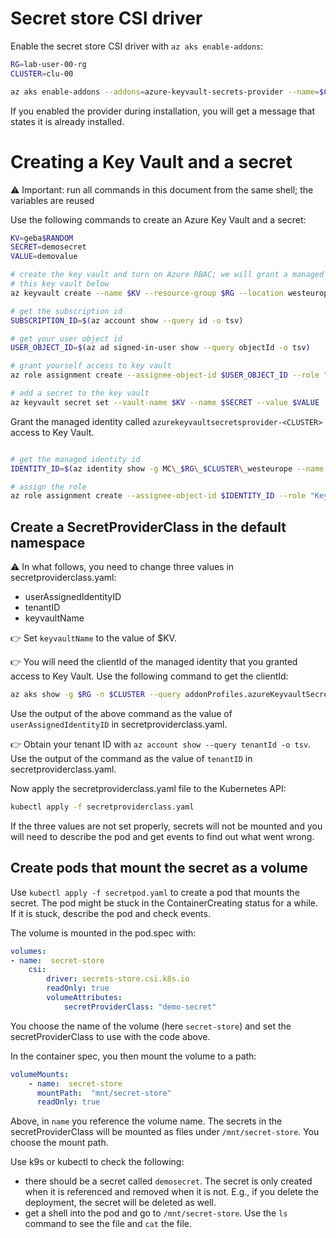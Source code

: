 # Secret store CSI driver

Enable the secret store CSI driver with `az aks enable-addons`:

```bash
RG=lab-user-00-rg
CLUSTER=clu-00

az aks enable-addons --addons=azure-keyvault-secrets-provider --name=$CLUSTER --resource-group=$RG
```

If you enabled the provider during installation, you will get a message that states it is already installed.

# Creating a Key Vault and a secret

⚠️ Important: run all commands in this document from the same shell; the variables are reused

Use the following commands to create an Azure Key Vault and a secret:

```bash
KV=geba$RANDOM
SECRET=demosecret
VALUE=demovalue

# create the key vault and turn on Azure RBAC; we will grant a managed identity access to
# this key vault below
az keyvault create --name $KV --resource-group $RG --location westeurope --enable-rbac-authorization true

# get the subscription id
SUBSCRIPTION_ID=$(az account show --query id -o tsv)

# get your user object id
USER_OBJECT_ID=$(az ad signed-in-user show --query objectId -o tsv)

# grant yourself access to key vault
az role assignment create --assignee-object-id $USER_OBJECT_ID --role "Key Vault Administrator" --scope /subscriptions/$SUBSCRIPTION_ID/resourceGroups/$RG/providers/Microsoft.KeyVault/vaults/$KV

# add a secret to the key vault
az keyvault secret set --vault-name $KV --name $SECRET --value $VALUE
```

Grant the managed identity called `azurekeyvaultsecretsprovider-<CLUSTER>` access to Key Vault.


```bash

# get the managed identity id
IDENTITY_ID=$(az identity show -g MC\_$RG\_$CLUSTER\_westeurope --name azurekeyvaultsecretsprovider-$CLUSTER --query principalId -o tsv)

# assign the role
az role assignment create --assignee-object-id $IDENTITY_ID --role "Key Vault Administrator" --scope /subscriptions/$SUBSCRIPTION_ID/resourceGroups/$RG/providers/Microsoft.KeyVault/vaults/$KV
```

## Create a SecretProviderClass in the default namespace

⚠️ In what follows, you need to change three values in secretproviderclass.yaml:
- userAssignedIdentityID
- tenantID
- keyvaultName

👉 Set `keyvaultName` to the value of $KV.

👉 You will need the clientId of the managed identity that you granted access to Key Vault. Use the following command to get the clientId:

```bash
az aks show -g $RG -n $CLUSTER --query addonProfiles.azureKeyvaultSecretsProvider.identity.clientId -o tsv
```
    
Use the output of the above command as the value of `userAssignedIdentityID` in secretproviderclass.yaml.

👉 Obtain your tenant ID with `az account show --query tenantId -o tsv`. Use the output of the command as the value of `tenantID` in secretproviderclass.yaml.

Now apply the secretproviderclass.yaml file to the Kubernetes API:

```bash
kubectl apply -f secretproviderclass.yaml
```

If the three values are not set properly, secrets will not be mounted and you will need to describe the pod and get events to find out what went wrong.

## Create pods that mount the secret as a volume

Use `kubectl apply -f secretpod.yaml` to create a pod that mounts the secret. The pod might be stuck in the ContainerCreating status for a while. If it is stuck, describe the pod and check events.

The volume is mounted in the pod.spec with:

```yaml
volumes:
- name:  secret-store
    csi:
        driver: secrets-store.csi.k8s.io
        readOnly: true
        volumeAttributes:
            secretProviderClass: "demo-secret"
```

You choose the name of the volume (here `secret-store`) and set the secretProviderClass to use with the code above.

In the container spec, you then mount the volume to a path:

```yaml
volumeMounts:
    - name:  secret-store
      mountPath:  "mnt/secret-store"
      readOnly: true
```

Above, in `name` you reference the volume name. The secrets in the secretProviderClass will be mounted as files under `/mnt/secret-store`. You choose the mount path.

Use k9s or kubectl to check the following:
- there should be a secret called `demosecret`. The secret is only created when it is referenced and removed when it is not. E.g., if you delete the deployment, the secret will be deleted as well.
- get a shell into the pod and go to `/mnt/secret-store`. Use the `ls` command to see the file and `cat` the file.